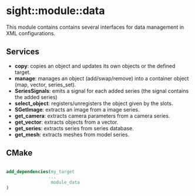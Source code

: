 # sight::module::data

This module contains contains several interfaces for data management in XML configurations.

## Services

- **copy**: copies an object and updates its own objects or the defined target.
- **manage**: manages an object (add/swap/remove) into a container object (map, vector, series_set).
- **SeriesSignals**: emits a signal for each added series (the signal contains the added series)
- **select_object**: registers/unregisters the object given by the slots.
- **SGetImage**: extracts an image from a image series.
- **get_camera**: extracts camera parameters from a camera series.
- **get_vector**: extracts objects from a vector.
- **get_series**: extracts series from series database.
- **get_mesh**: extracts meshes from model series.


## CMake

```cmake

add_dependencies(my_target
                ...
                 module_data
)

```
